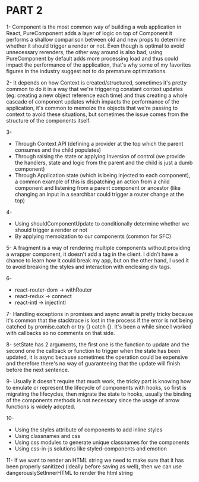 # PART 2
1- Component is the most common way of building a web application in React, PureComponent adds a layer of logic on top of Component it performs a shallow comparison between old and new props to determine whether it should trigger a render or not.
Even though is optimal to avoid unnecessary rerenders, the other way around is also bad, using PureComponent by default adds more processing load and thus could impact the performance of the application, that's why some of my favorites figures in the industry suggest not to do premature optimizations.

2- It depends on how Context is created/structured, sometimes it's pretty common to do it in a way that we're triggering constant context updates (eg: creating a new object reference each time) and thus creating a whole cascade of component updates which impacts the performance of the application, it's common to memoize the objects that we're passing to context to avoid these situations, but sometimes the issue comes from the structure of the components itself.

3- 
- Through Context API (defining a provider at the top which the parent consumes and the child populates)
- Through raising the state or applying Inversion of control (we provide the handlers, state and logic from the parent and the child is just a dumb component)
- Through Application state (which is being injected to each component), a common example of this is dispatching an action from a child component and listening from a parent component or ancestor (like changing an input in a searchbar could trigger a router change at the top)

4-
- Using shouldComponentUpdate to conditionally determine whether we should trigger a render or not
- By applying memoization to our components (common for SFC)

5- A fragment is a way of rendering multiple components without providing a wrapper component, it doesn't add a tag in the client.
I didn't have a chance to learn how it could break my app, but on the other hand, I used it to avoid breaking the styles and interaction with enclosing div tags.

6-
- react-router-dom -> withRouter
- react-redux -> connect
- react-intl -> injectIntl

7- Handling exceptions in promises and async await is pretty tricky because it's common that the stacktrace is lost in the process if the error is not being catched by promise.catch or try {} catch {}.
It's been a while since I worked with callbacks so no comments on that side.

8- setState has 2 arguments, the first one is the function to update and the second one the callback or function to trigger when the state has been updated, it is async because sometimes the operation could be expensive and therefore there's no way of guaranteeing that the update will finish before the next sentence.

9- Usually it doesn't require that much work, the tricky part is knowing how to emulate or represent the lifecycle of components with hooks, so first is migrating the lifecycles, then migrate the state to hooks, usually the binding of the components methods is not necessary since the usage of arrow functions is widely adopted.

10-
- Using the styles attribute of components to add inline styles
- Using classnames and css
- Using css modules to generate unique classnames for the components
- Using css-in-js solutions like styled-components and emotion

11- If we want to render an HTML string we need to make sure that it has been properly sanitized (ideally before saving as well), then we can use dangerouslySetInnerHTML to render the html string